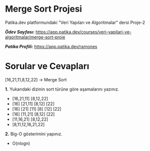 # Merge Sort Projesi
Patika.dev platformundaki "Veri Yapıları ve Algoritmalar" dersi Proje-2

***Ödev Sayfası:*** https://app.patika.dev/courses/veri-yapilari-ve-algoritmalar/merge-sort-proje

***Patika Profili:*** https://app.patika.dev/ramones

# Sorular ve Cevapları
[16,21,11,8,12,22] -> Merge Sort

**1.** Yukarıdaki dizinin sort türüne göre aşamalarını yazınız.
* [16,21,11] [8,12,22]
* [16] [21,11] [8,12] [22]
* [16] [21] [11] [8] [12] [22]
* [16] [11,21] [8,12] [22]
* [11,16,21] [8,12,22]
* [8,11,12,16,21,22]

**2.** Big-O gösterimini yapınız.
- O(nlogn)